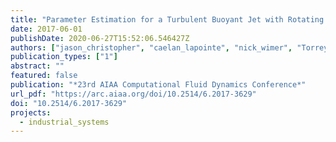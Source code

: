 ```yaml
---
title: "Parameter Estimation for a Turbulent Buoyant Jet with Rotating Cylinder Using Approximate Bayesian Computation"
date: 2017-06-01
publishDate: 2020-06-27T15:52:06.546427Z
authors: ["jason_christopher", "caelan_lapointe", "nick_wimer", "Torrey R. Hayden", "Ian Grooms", "greg_rieker", "peter_hamlington"]
publication_types: ["1"]
abstract: ""
featured: false
publication: "*23rd AIAA Computational Fluid Dynamics Conference*"
url_pdf: "https://arc.aiaa.org/doi/10.2514/6.2017-3629"
doi: "10.2514/6.2017-3629"
projects:
  - industrial_systems
---
```


